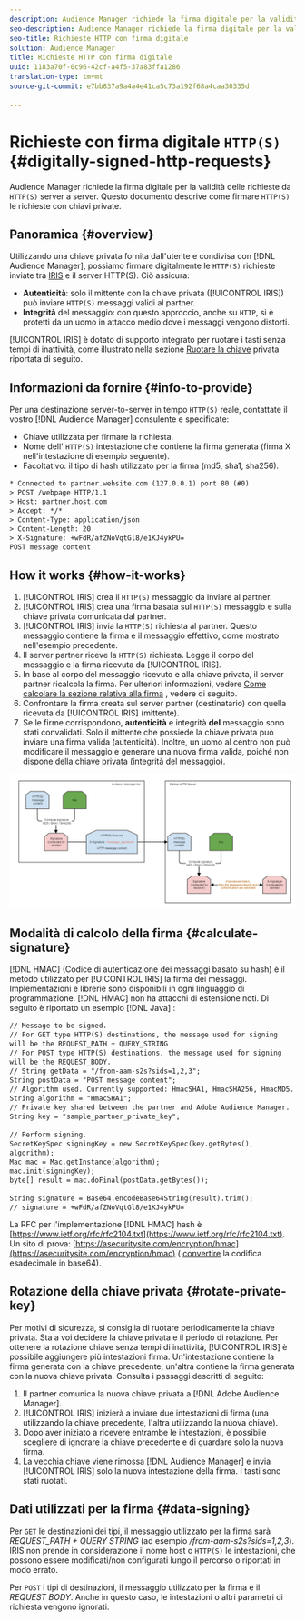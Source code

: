 ```yaml
---
description: Audience Manager richiede la firma digitale per la validità delle richieste HTTP(S) da server a server. Questo documento descrive come firmare le richieste HTTP con chiavi private.
seo-description: Audience Manager richiede la firma digitale per la validità delle richieste HTTP(S) da server a server. Questo documento descrive come firmare le richieste HTTP(S) con chiavi private.
seo-title: Richieste HTTP con firma digitale
solution: Audience Manager
title: Richieste HTTP con firma digitale
uuid: 1183a70f-0c96-42cf-a4f5-37a83ffa1286
translation-type: tm+mt
source-git-commit: e7bb837a9a4a4e41ca5c73a192f68a4caa30335d

---
```



# Richieste con firma digitale `HTTP(S)`{#digitally-signed-http-requests}

Audience Manager richiede la firma digitale per la validità delle richieste da `HTTP(S)` server a server. Questo documento descrive come firmare `HTTP(S)` le richieste con chiavi private.

## Panoramica {#overview}

<!-- digitally_signed_http_requests.xml -->

Utilizzando una chiave privata fornita dall'utente e condivisa con [!DNL Audience Manager], possiamo firmare digitalmente le `HTTP(S)` richieste inviate tra [IRIS](../../../reference/system-components/components-data-action.md#iris) e il server HTTP(S). Ciò assicura:

* **Autenticità**: solo il mittente con la chiave privata ([!UICONTROL IRIS]) può inviare `HTTP(S)` messaggi validi al partner.
* **Integrità** del messaggio: con questo approccio, anche su `HTTP`, si è protetti da un uomo in attacco medio dove i messaggi vengono distorti.

[!UICONTROL IRIS] è dotato di supporto integrato per ruotare i tasti senza tempi di inattività, come illustrato nella sezione [Ruotare la chiave](../../../integration/receiving-audience-data/real-time-outbound-transfers/digitally-signed-http-requests.md#rotate-private-key) privata riportata di seguito.

## Informazioni da fornire {#info-to-provide}

Per una destinazione server-to-server in tempo `HTTP(S)` reale, contattate il vostro [!DNL Audience Manager] consulente e specificate:

* Chiave utilizzata per firmare la richiesta.
* Nome dell' `HTTP(S)` intestazione che contiene la firma generata (firma X nell'intestazione di esempio seguente).
* Facoltativo: il tipo di hash utilizzato per la firma (md5, sha1, sha256).

```
* Connected to partner.website.com (127.0.0.1) port 80 (#0)
> POST /webpage HTTP/1.1
> Host: partner.host.com
> Accept: */*
> Content-Type: application/json
> Content-Length: 20
> X-Signature: +wFdR/afZNoVqtGl8/e1KJ4ykPU=
POST message content
```

## How it works {#how-it-works}

1. [!UICONTROL IRIS] crea il `HTTP(S)` messaggio da inviare al partner.
1. [!UICONTROL IRIS] crea una firma basata sul `HTTP(S)` messaggio e sulla chiave privata comunicata dal partner.
1. [!UICONTROL IRIS] invia la `HTTP(S)` richiesta al partner. Questo messaggio contiene la firma e il messaggio effettivo, come mostrato nell'esempio precedente.
1. Il server partner riceve la `HTTP(S)` richiesta. Legge il corpo del messaggio e la firma ricevuta da [!UICONTROL IRIS].
1. In base al corpo del messaggio ricevuto e alla chiave privata, il server partner ricalcola la firma. Per ulteriori informazioni, vedere [Come calcolare la sezione relativa alla firma](../../../integration/receiving-audience-data/real-time-outbound-transfers/digitally-signed-http-requests.md#calculate-signature) , vedere di seguito.
1. Confrontare la firma creata sul server partner (destinatario) con quella ricevuta da [!UICONTROL IRIS] (mittente).
1. Se le firme corrispondono, **autenticità** e integrità **del** messaggio sono stati convalidati. Solo il mittente che possiede la chiave privata può inviare una firma valida (autenticità). Inoltre, un uomo al centro non può modificare il messaggio e generare una nuova firma valida, poiché non dispone della chiave privata (integrità del messaggio).

![](assets/iris-digitally-sign-http-request.png)

## Modalità di calcolo della firma {#calculate-signature}

[!DNL HMAC] (Codice di autenticazione dei messaggi basato su hash) è il metodo utilizzato per [!UICONTROL IRIS] la firma dei messaggi. Implementazioni e librerie sono disponibili in ogni linguaggio di programmazione. [!DNL HMAC] non ha attacchi di estensione noti. Di seguito è riportato un esempio [!DNL Java] :

```
// Message to be signed.
// For GET type HTTP(S) destinations, the message used for signing will be the REQUEST_PATH + QUERY_STRING
// For POST type HTTP(S) destinations, the message used for signing will be the REQUEST_BODY.
// String getData = "/from-aam-s2s?sids=1,2,3";
String postData = "POST message content";
// Algorithm used. Currently supported: HmacSHA1, HmacSHA256, HmacMD5.
String algorithm = "HmacSHA1";
// Private key shared between the partner and Adobe Audience Manager.
String key = "sample_partner_private_key";
  
// Perform signing.
SecretKeySpec signingKey = new SecretKeySpec(key.getBytes(), algorithm);
Mac mac = Mac.getInstance(algorithm);
mac.init(signingKey);
byte[] result = mac.doFinal(postData.getBytes());
  
String signature = Base64.encodeBase64String(result).trim(); 
// signature = +wFdR/afZNoVqtGl8/e1KJ4ykPU=
```

La RFC per l'implementazione [!DNL HMAC] hash è [https://www.ietf.org/rfc/rfc2104.txt](https://www.ietf.org/rfc/rfc2104.txt). Un sito di prova: [https://asecuritysite.com/encryption/hmac](https://asecuritysite.com/encryption/hmac) ( [convertire](https://tomeko.net/online_tools/hex_to_base64.php?lang=en) la codifica esadecimale in base64).

## Rotazione della chiave privata {#rotate-private-key}

Per motivi di sicurezza, si consiglia di ruotare periodicamente la chiave privata. Sta a voi decidere la chiave privata e il periodo di rotazione. Per ottenere la rotazione chiave senza tempi di inattività, [!UICONTROL IRIS] è possibile aggiungere più intestazioni firma. Un'intestazione contiene la firma generata con la chiave precedente, un'altra contiene la firma generata con la nuova chiave privata. Consulta i passaggi descritti di seguito:

1. Il partner comunica la nuova chiave privata a [!DNL Adobe Audience Manager].
1. [!UICONTROL IRIS] inizierà a inviare due intestazioni di firma (una utilizzando la chiave precedente, l'altra utilizzando la nuova chiave).
1. Dopo aver iniziato a ricevere entrambe le intestazioni, è possibile scegliere di ignorare la chiave precedente e di guardare solo la nuova firma.
1. La vecchia chiave viene rimossa [!DNL Audience Manager] e invia [!UICONTROL IRIS] solo la nuova intestazione della firma. I tasti sono stati ruotati.

## Dati utilizzati per la firma {#data-signing}

Per `GET` le destinazioni dei tipi, il messaggio utilizzato per la firma sarà *REQUEST_PATH + QUERY STRING* (ad esempio */from-aam-s2s?sids=1,2,3*). IRIS non prende in considerazione il nome host o `HTTP(S)` le intestazioni, che possono essere modificati/non configurati lungo il percorso o riportati in modo errato.

Per `POST` i tipi di destinazioni, il messaggio utilizzato per la firma è il *REQUEST BODY*. Anche in questo caso, le intestazioni o altri parametri di richiesta vengono ignorati.
